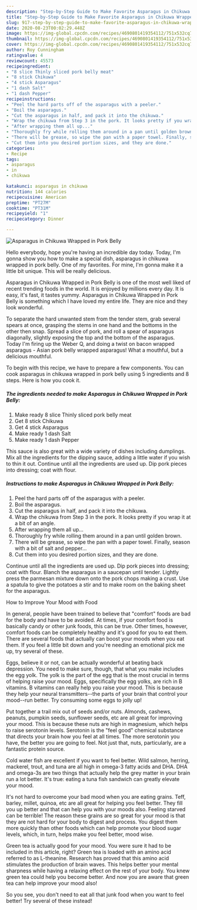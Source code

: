 ```yaml
---
description: "Step-by-Step Guide to Make Favorite Asparagus in Chikuwa Wrapped in Pork Belly"
title: "Step-by-Step Guide to Make Favorite Asparagus in Chikuwa Wrapped in Pork Belly"
slug: 917-step-by-step-guide-to-make-favorite-asparagus-in-chikuwa-wrapped-in-pork-belly
date: 2020-08-23T00:02:29.448Z
image: https://img-global.cpcdn.com/recipes/4690801419354112/751x532cq70/asparagus-in-chikuwa-wrapped-in-pork-belly-recipe-main-photo.jpg
thumbnail: https://img-global.cpcdn.com/recipes/4690801419354112/751x532cq70/asparagus-in-chikuwa-wrapped-in-pork-belly-recipe-main-photo.jpg
cover: https://img-global.cpcdn.com/recipes/4690801419354112/751x532cq70/asparagus-in-chikuwa-wrapped-in-pork-belly-recipe-main-photo.jpg
author: Roy Cunningham
ratingvalue: 4
reviewcount: 45573
recipeingredient:
- "8 slice Thinly sliced pork belly meat"
- "8 stick Chikuwa"
- "4 stick Asparagus"
- "1 dash Salt"
- "1 dash Pepper"
recipeinstructions:
- "Peel the hard parts off of the asparagus with a peeler."
- "Boil the asparagus."
- "Cut the asparagus in half, and pack it into the chikuwa."
- "Wrap the chikuwa from Step 3 in the pork. It looks pretty if you wrap it at a bit of an angle."
- "After wrapping them all up..."
- "Thoroughly fry while rolling them around in a pan until golden brown."
- "There will be grease, so wipe the pan with a paper towel. Finally, season with a bit of salt and pepper..."
- "Cut them into you desired portion sizes, and they are done."
categories:
- Recipe
tags:
- asparagus
- in
- chikuwa

katakunci: asparagus in chikuwa 
nutrition: 144 calories
recipecuisine: American
preptime: "PT27M"
cooktime: "PT31M"
recipeyield: "1"
recipecategory: Dinner

---
```



![Asparagus in Chikuwa Wrapped in Pork Belly](https://img-global.cpcdn.com/recipes/4690801419354112/751x532cq70/asparagus-in-chikuwa-wrapped-in-pork-belly-recipe-main-photo.jpg)

Hello everybody, hope you're having an incredible day today. Today, I'm gonna show you how to make a special dish, asparagus in chikuwa wrapped in pork belly. One of my favorites. For mine, I'm gonna make it a little bit unique. This will be really delicious.

Asparagus in Chikuwa Wrapped in Pork Belly is one of the most well liked of recent trending foods in the world. It is enjoyed by millions every day. It is easy, it's fast, it tastes yummy. Asparagus in Chikuwa Wrapped in Pork Belly is something which I have loved my entire life. They are nice and they look wonderful.

To separate the hard unwanted stem from the tender stem, grab several spears at once, grasping the stems in one hand and the bottoms in the other then snap. Spread a slice of pork, and roll a spear of asparagus diagonally, slightly exposing the top and the bottom of the asparagus. Today I&#39;m firing up the Weber Q, and doing a twist on bacon wrapped asparagus - Asian pork belly wrapped asparagus! What a mouthful, but a delicious mouthful.


To begin with this recipe, we have to prepare a few components. You can cook asparagus in chikuwa wrapped in pork belly using 5 ingredients and 8 steps. Here is how you cook it.

<!--inarticleads1-->

##### The ingredients needed to make Asparagus in Chikuwa Wrapped in Pork Belly:

1. Make ready 8 slice Thinly sliced pork belly meat
1. Get 8 stick Chikuwa
1. Get 4 stick Asparagus
1. Make ready 1 dash Salt
1. Make ready 1 dash Pepper


This sauce is also great with a wide variety of dishes including dumplings. Mix all the ingredients for the dipping sauce, adding a little water if you wish to thin it out. Continue until all the ingredients are used up. Dip pork pieces into dressing; coat with flour. 

<!--inarticleads2-->

##### Instructions to make Asparagus in Chikuwa Wrapped in Pork Belly:

1. Peel the hard parts off of the asparagus with a peeler.
1. Boil the asparagus.
1. Cut the asparagus in half, and pack it into the chikuwa.
1. Wrap the chikuwa from Step 3 in the pork. It looks pretty if you wrap it at a bit of an angle.
1. After wrapping them all up...
1. Thoroughly fry while rolling them around in a pan until golden brown.
1. There will be grease, so wipe the pan with a paper towel. Finally, season with a bit of salt and pepper...
1. Cut them into you desired portion sizes, and they are done.


Continue until all the ingredients are used up. Dip pork pieces into dressing; coat with flour. Blanch the asparagus in a saucepan until tender. Lightly press the parmesan mixture down onto the pork chops making a crust. Use a spatula to give the potatoes a stir and to make room on the baking sheet for the asparagus. 

How to Improve Your Mood with Food


In general, people have been trained to believe that "comfort" foods are bad for the body and have to be avoided. At times, if your comfort food is basically candy or other junk foods, this can be true. Other times, however, comfort foods can be completely healthy and it's good for you to eat them. There are several foods that actually can boost your moods when you eat them. If you feel a little bit down and you're needing an emotional pick me up, try several of these.

Eggs, believe it or not, can be actually wonderful at beating back depression. You need to make sure, though, that what you make includes the egg yolk. The yolk is the part of the egg that is the most crucial in terms of helping raise your mood. Eggs, specifically the egg yolks, are rich in B vitamins. B vitamins can really help you raise your mood. This is because they help your neural transmitters--the parts of your brain that control your mood--run better. Try consuming some eggs to jolly up!

Put together a trail mix out of seeds and/or nuts. Almonds, cashews, peanuts, pumpkin seeds, sunflower seeds, etc are all great for improving your mood. This is because these nuts are high in magnesium, which helps to raise serotonin levels. Serotonin is the "feel good" chemical substance that directs your brain how you feel at all times. The more serotonin you have, the better you are going to feel. Not just that, nuts, particularly, are a fantastic protein source.

Cold water fish are excellent if you want to feel better. Wild salmon, herring, mackerel, trout, and tuna are all high in omega-3 fatty acids and DHA. DHA and omega-3s are two things that actually help the grey matter in your brain run a lot better. It's true: eating a tuna fish sandwich can greatly elevate your mood. 

It's not hard to overcome your bad mood when you are eating grains. Teff, barley, millet, quinoa, etc are all great for helping you feel better. They fill you up better and that can help you with your moods also. Feeling starved can be terrible! The reason these grains are so great for your mood is that they are not hard for your body to digest and process. You digest them more quickly than other foods which can help promote your blood sugar levels, which, in turn, helps make you feel better, mood wise.

Green tea is actually good for your mood. You were sure it had to be included in this article, right? Green tea is loaded with an amino acid referred to as L-theanine. Research has proved that this amino acid stimulates the production of brain waves. This helps better your mental sharpness while having a relaxing effect on the rest of your body. You knew green tea could help you become better. And now you are aware that green tea can help improve your mood also!

So you see, you don't need to eat all that junk food when you want to feel better! Try several of these instead!

